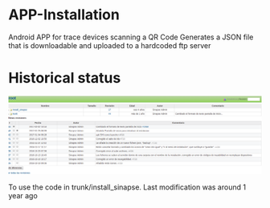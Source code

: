 # APP-Installation

Android APP for trace devices scanning a QR Code
Generates a JSON file that is downloadable and uploaded to a hardcoded ftp server

# Historical status

![Last changes](https://github.com/Sinapse-Energia/APP-Instalations/blob/master/installation_app_historical.png)

To use the code in trunk/install_sinapse. Last modification was around 1 year ago
